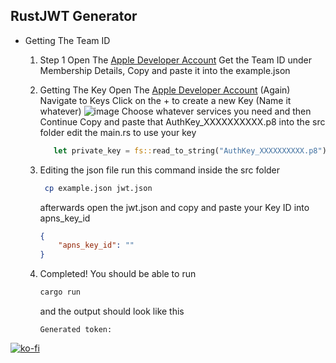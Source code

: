 ## RustJWT Generator

* Getting The Team ID
    1. Step 1
        Open The [Apple Developer Account](https://developer.apple.com/account)
        Get the Team ID under Membership Details,
        Copy and paste it into the example.json
       
    3. Getting The Key
        Open The [Apple Developer Account](https://developer.apple.com/account) (Again)
        Navigate to Keys
        Click on the + to create a new Key (Name it whatever)
        ![image](https://github.com/lunathefur/RustJWT/assets/85907829/26d9295a-6cd4-4a3a-8bb7-451cef42834c)
        Choose whatever services you need and then Continue
        Copy and paste that AuthKey_XXXXXXXXXX.p8 into the src folder
        edit the main.rs to use your key
        ```Rust
           let private_key = fs::read_to_string("AuthKey_XXXXXXXXXX.p8").expect("Failed to read private key");
        ```
        
    4. Editing the json file
        run this command inside the src folder
        ```bash
         cp example.json jwt.json
        ```
        afterwards open the jwt.json and copy and paste your Key ID into apns_key_id
        ```json
        {
            "apns_key_id": ""
        }
        ```
        
    5. Completed!
        You should be able to run 
        ```bash
        cargo run
        ```
        and the output should look like this
        ```
        Generated token:
        ```

[![ko-fi](https://ko-fi.com/img/githubbutton_sm.svg)](https://ko-fi.com/L4L8Q0NIF)
